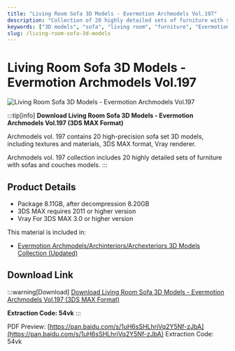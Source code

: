 ```yaml
---
title: "Living Room Sofa 3D Models - Evermotion Archmodels Vol.197"
description: "Collection of 20 highly detailed sets of furniture with sofas and couches models for 3ds Max"
keywords: ["3D models", "sofa", "living room", "furniture", "Evermotion", "Archmodels", "3ds Max"]
slug: /living-room-sofa-3d-models
---
```

<!--Above is frontmatter Part-generate depend on content meet Google Seo, you need to balance automation efficiency with Google’s core ranking factors—especially E-E-A-T (Experience, Expertise, Authoritativeness, Trustworthiness), -->

<!--First Part-This is Title -->
# Living Room Sofa 3D Models - Evermotion Archmodels Vol.197

<!--Second Part-This is First Banner -->
![Living Room Sofa 3D Models - Evermotion Archmodels Vol.197](https://www.gfxcamp.com/wp-content/uploads/2020/04/Archmodels-vol.-197.jpg)

:::tip[info]
**Download Living Room Sofa 3D Models - Evermotion Archmodels Vol.197 (3DS MAX Format)**

Archmodels vol. 197 contains 20 high-precision sofa set 3D models, including textures and materials, 3DS MAX format, Vray renderer.

Archmodels vol. 197 collection includes 20 highly detailed sets of furniture with sofas and couches models.
:::

## Product Details

- Package 8.11GB, after decompression 8.20GB
- 3DS MAX requires 2011 or higher version
- Vray For 3DS MAX 3.0 or higher version

This material is included in:
- [Evermotion Archmodels/Archinteriors/Archexteriors 3D Models Collection (Updated)](https://www.gfxcamp.com/evermotion/)

## Download Link

:::warning[Download]
[Download Living Room Sofa 3D Models - Evermotion Archmodels Vol.197 (3DS MAX Format)](https://pan.baidu.com/s/1uH6sSHLhrjVq2Y5Nf-zJbA)

**Extraction Code: 54vk**
:::

PDF Preview: [https://pan.baidu.com/s/1uH6sSHLhrjVq2Y5Nf-zJbA](https://pan.baidu.com/s/1uH6sSHLhrjVq2Y5Nf-zJbA) Extraction Code: 54vk